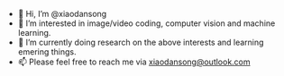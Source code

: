 - 👋 Hi, I’m @xiaodansong
- 👀 I’m interested in image/video coding, computer vision and machine learning.
- 🌱 I’m currently doing research on the above interests and learning emering things.
- 📫 Please feel free to reach me via xiaodansong@outlook.com

<!---
xiaodansong/xiaodansong is a ✨ special ✨ repository because its `README.md` (this file) appears on your GitHub profile.
You can click the Preview link to take a look at your changes.
--->
